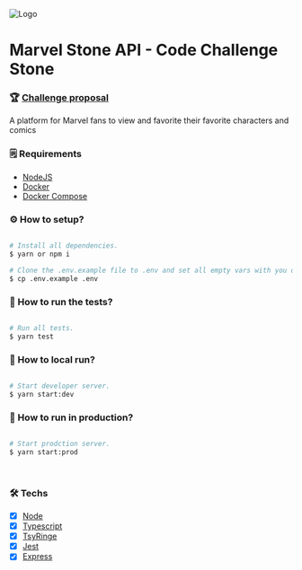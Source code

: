 
![Logo](https://media-exp1.licdn.com/dms/image/C4D0BAQFLjZHjNCzjFg/company-logo_200_200/0/1604492502959?e=1641427200&v=beta&t=Yf84LT8cb1eYEQERiNj89TEd7_GmTD8ctLKJK8Mj_4A)

# Marvel Stone API - Code Challenge Stone

### 🏆 [Challenge proposal](https://gist.github.com/jeansflores/5f4746ce1129e27da6f451069780ccf7)

A platform for Marvel fans to view and favorite their favorite characters and comics

### 🗒️ Requirements

- [NodeJS](https://nodejs.org)
- [Docker](https://www.docker.com/)
- [Docker Compose](https://docs.docker.com/compose/)

### ⚙️ How to setup?

```bash

# Install all dependencies.
$ yarn or npm i

# Clone the .env.example file to .env and set all empty vars with you own credentials.
$ cp .env.example .env

```

### 🧪 How to run the tests?

```bash

# Run all tests.
$ yarn test

```

### 🏡 How to local run?

```bash

# Start developer server.
$ yarn start:dev

```

### 🚀 How to run in production?

```bash

# Start prodction server.
$ yarn start:prod

```

<br/>

### 🛠️ Techs

- [x] [Node](https://nodejs.org)
- [x] [Typescript](https://www.typescriptlang.org/)
- [x] [TsyRinge](https://github.com/microsoft/tsyringe)
- [x] [Jest](https://jestjs.io/pt-BR/)
- [x] [Express](http://expressjs.com/)
